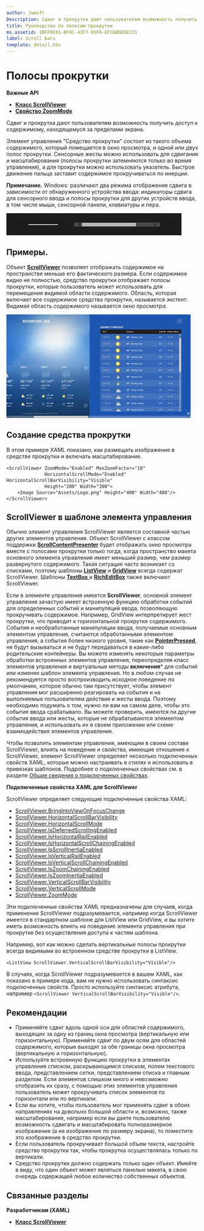 ```yaml
---
author: Jwmsft
Description: Сдвиг и прокрутка дают пользователям возможность получить доступ к содержимому, находящемуся за пределами экрана.
title: Руководство по полосам прокрутки
ms.assetid: 1BFF0E81-BF9C-43F7-95F6-EFC6BDD5EC31
label: Scroll bars
template: detail.hbs
---
```

# Полосы прокрутки

<span class="sidebar_heading" style="font-weight: bold;">Важные API</span>

-   [**Класс ScrollViewer**](https://msdn.microsoft.com/library/windows/apps/br209527)
-   [**Свойство ZoomMode**](https://msdn.microsoft.com/library/windows/apps/xaml/windows.ui.xaml.controls.scrollviewer.zoommode.aspx)

Сдвиг и прокрутка дают пользователям возможность получить доступ к содержимому, находящемуся за пределами экрана.

Элемент управления "Средство прокрутки" состоит из такого объема содержимого, который помещается в окно просмотра, и одной или двух полос прокрутки. Сенсорные жесты можно использовать для сдвигания и масштабирования (полосы прокрутки затемняются только во время управления), а для прокрутки можно использовать указатель. Быстрое движение пальца заставит содержимое прокручиваться по инерции.

**Примечание.**  Windows: различают два режима отображения сдвига в зависимости от обнаруженного устройства ввода: индикаторы сдвига для сенсорного ввода и полосы прокрутки для других устройств ввода, в том числе мыши, сенсорной панели, клавиатуры и пера.

![Пример внешнего вида стандартных элементов управления “Полоса прокрутки” и “Индикатор сдвига”](images/SCROLLBAR.png)

## Примеры.

Объект [**ScrollViewer**](https://msdn.microsoft.com/library/windows/apps/xaml/windows.ui.xaml.controls.scrollviewer.aspx) позволяет отображать содержимое на пространстве меньше его фактического размера. Если содержимое видно не полностью, средство прокрутки отображает полосы прокрутки, которые пользователь может использовать для перемещения видимой области содержимого. Область, которая включает все содержимое средства прокрутки, называется *экстент*. Видимая область содержимого называется *окно просмотра*.

![Снимок экрана, иллюстрирующий стандартный элемент управления “Полоса прокрутки”](images/ScrollBar_Standard.jpg)

## Создание средства прокрутки

В этом примере XAML показано, как размещать изображение в средстве прокрутки и включать масштабирование.

```xaml
<ScrollViewer ZoomMode="Enabled" MaxZoomFactor="10" 
              HorizontalScrollMode="Enabled" HorizontalScrollBarVisibility="Visible"
              Height="200" Width="200">
    <Image Source="Assets/Logo.png" Height="400" Width="400"/>
</ScrollViewer>
```

## ScrollViewer в шаблоне элемента управления

Обычно элемент управления ScrollViewer является составной частью других элементов управления. Объект ScrollViewer с классом поддержки [**ScrollContentPresenter**](https://msdn.microsoft.com/library/windows/apps/xaml/windows.ui.xaml.controls.scrollcontentpresenter.aspx) будет отображать окно просмотра вместе с полосами прокрутки только тогда, когда пространство макета основного элемента управления имеет меньший размер, чем размер развернутого содержимого. Такая ситуация часто возникает со списками, поэтому шаблоны [**ListView**](https://msdn.microsoft.com/library/windows/apps/xaml/windows.ui.xaml.controls.listview.aspx) и [**GridView**](https://msdn.microsoft.com/library/windows/apps/xaml/windows.ui.xaml.controls.gridview.aspx) всегда содержат ScrollViewer. Шаблоны [
              **TextBox**
            ](https://msdn.microsoft.com/library/windows/apps/xaml/windows.ui.xaml.controls.textbox.aspx) и [**RichEditBox**](https://msdn.microsoft.com/library/windows/apps/xaml/windows.ui.xaml.controls.richeditbox.aspx) также включают ScrollViewer.

Если в элементе управления имеется **ScrollViewer**, основной элемент управления зачастую имеет встроенную функцию обработки событий для определенных событий и манипуляций ввода, позволяющую прокручивать содержимое. Например, GridView интерпретирует жест прокрутки, что приводит к горизонтальной прокрутке содержимого. События и необработанные манипуляции ввода, получаемые основным элементом управления, считаются обработанными элементом управления, а события более низкого уровня, такие как [**PointerPressed**](https://msdn.microsoft.com/library/windows/apps/xaml/windows.ui.xaml.uielement.pointerpressed.aspx), не будут вызываться и не будут передаваться в какие-либо родительские контейнеры. Вы можете изменять некоторые параметры обработки встроенных элементов управления, переопределяя класс элементов управления и виртуальные методы **включения*** для событий или изменяя шаблон элемента управления. Но в любом случае не рекомендуется просто воспроизводить исходное поведение по умолчанию, которое обычно там присутствует, чтобы элемент управления мог расширенно реагировать на события и на выполняемые пользователем действия и жесты ввода. Поэтому необходимо подумать о том, нужно ли вам на самом деле, чтобы это событие ввода срабатывало. Вы можете проверить, имеются ли другие события ввода или жесты, которые не обрабатываются элементом управления, и использовать их в своем приложении или схеме взаимодействия элементов управления.

Чтобы позволить элементам управления, имеющим в своем составе ScrollViewer, влиять на поведение и свойства, имеющие отношение к ScrollViewer, элемент ScrollViewer определяет несколько подключенных свойств XAML, которые можно настраивать в стилях и использовать в привязках шаблонов. Подробнее о подключенных свойствах см. в разделе [Общие сведения о подключенных свойствах](../xaml-platform/attached-properties-overview.md).

**Подключенные свойства XAML для ScrollViewer**

ScrollViewer определяет следующие подключенные свойства XAML:
- [ScrollViewer.BringIntoViewOnFocusChange](https://msdn.microsoft.com/library/windows/apps/xaml/windows.ui.xaml.controls.scrollviewer.bringintoviewonfocuschange.aspx) 
- [ScrollViewer.HorizontalScrollBarVisibility](https://msdn.microsoft.com/library/windows/apps/xaml/windows.ui.xaml.controls.scrollviewer.horizontalscrollbarvisibility.aspx) 
- [ScrollViewer.HorizontalScrollMode](https://msdn.microsoft.com/library/windows/apps/xaml/windows.ui.xaml.controls.scrollviewer.horizontalscrollmode.aspx)
- [ScrollViewer.IsDeferredScrollingEnabled](https://msdn.microsoft.com/library/windows/apps/xaml/windows.ui.xaml.controls.scrollviewer.isdeferredscrollingenabled.aspx) 
- [ScrollViewer.IsHorizontalRailEnabled](https://msdn.microsoft.com/library/windows/apps/xaml/windows.ui.xaml.controls.scrollviewer.ishorizontalrailenabled.aspx)
- [ScrollViewer.IsHorizontalScrollChainingEnabled](https://msdn.microsoft.com/library/windows/apps/xaml/windows.ui.xaml.controls.scrollviewer.ishorizontalscrollchainingenabled.aspx) 
- [ScrollViewer.IsScrollInertiaEnabled](https://msdn.microsoft.com/library/windows/apps/xaml/windows.ui.xaml.controls.scrollviewer.isscrollinertiaenabled.aspx)
- [ScrollViewer.IsVerticalRailEnabled](https://msdn.microsoft.com/library/windows/apps/xaml/windows.ui.xaml.controls.scrollviewer.isverticalrailenabled.aspx)
- [ScrollViewer.IsVerticalScrollChainingEnabled](https://msdn.microsoft.com/library/windows/apps/xaml/windows.ui.xaml.controls.scrollviewer.isverticalscrollchainingenabled.aspx) 
- [ScrollViewer.IsZoomChainingEnabled](https://msdn.microsoft.com/library/windows/apps/xaml/windows.ui.xaml.controls.scrollviewer.iszoominertiaenabled.aspx)
- [ScrollViewer.IsZoomInertiaEnabled](https://msdn.microsoft.com/library/windows/apps/xaml/windows.ui.xaml.controls.scrollviewer.iszoominertiaenabled.aspx)
- [ScrollViewer.VerticalScrollBarVisibility](https://msdn.microsoft.com/library/windows/apps/xaml/windows.ui.xaml.controls.scrollviewer.verticalscrollbarvisibilityproperty.aspx) 
- [ScrollViewer.VerticalScrollMode](https://msdn.microsoft.com/library/windows/apps/xaml/windows.ui.xaml.controls.scrollviewer.verticalscrollmode.aspx)
- [ScrollViewer.ZoomMode](https://msdn.microsoft.com/library/windows/apps/xaml/windows.ui.xaml.controls.scrollviewer.zoommode.aspx)

Эти подключенные свойства XAML предназначены для случаев, когда применение ScrollViewer подразумевается, например когда ScrollViewer имеется в стандартном шаблоне для ListView или GridView, и вы хотите иметь возможность влиять на поведение элемента управления при прокрутке без осуществления доступа к частям шаблона.

Например, вот как можно сделать вертикальные полосы прокрутки всегда видимыми во встроенном средстве прокрутки в ListView.
```xaml
<ListView ScrollViewer.VerticalScrollBarVisibility="Visible"/> 
```

В случаях, когда ScrollViewer подразумевается в вашем XAML, как показано в примере кода, вам не нужно использовать синтаксис подключенных свойств. Просто используйте синтаксис атрибута, например `<ScrollViewer VerticalScrollBarVisibility="Visible"/>`.


## Рекомендации

-   Применяйте сдвиг вдоль одной оси для областей содержимого, выходящих за одну из границ окна просмотра (вертикальную или горизонтальную). Применяйте сдвиг по двум осям для областей содержимого, которые выходят за обе границы окна просмотра (вертикальную и горизонтальную).
-   Используйте встроенную функцию прокрутки в элементах управления списком, раскрывающимся списком, полем текстового ввода, представлением сетки, представлением списка и главным разделом. Если элементов слишком много и невозможно отобразить их сразу, с помощью этих элементов управления пользователь может прокручивать список элементов по горизонтали или по вертикали.
-   Если вы хотите, чтобы пользователь мог применять сдвиг в обоих направлениях на довольно большой области и, возможно, также масштабирование, например если вы даете пользователю возможность сдвигать и масштабировать полноразмерное изображение (а не изображение по размеру экрана), то поместите это изображение в средство прокрутки.
-   Если пользователь прокручивает большой объем текста, настройте средство прокрутки так, чтобы прокрутка осуществлялась только по вертикали.
-   Средство прокрутки должно содержать только один объект. Имейте в виду, что один объект может являться панелью макета, в свою очередь содержащей любое количество собственных объектов.

## Связанные разделы

**Разработчикам (XAML)**
* [**Класс ScrollViewer**](https://msdn.microsoft.com/library/windows/apps/br209527)


<!--HONumber=May16_HO2-->


